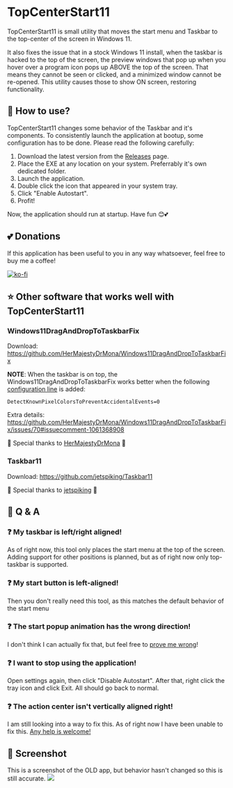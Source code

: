 # TopCenterStart11
TopCenterStart11 is small utility that moves the start menu and Taskbar to the top-center of the screen in Windows 11.

It also fixes the issue that in a stock Windows 11 install, when the taskbar is hacked to the top of the screen, the preview windows that pop up when you hover over a program icon pops up ABOVE the top of the screen. That means they cannot be seen or clicked, and a minimized window cannot be re-opened. This utility causes those to show ON screen, restoring functionality.

## 📃 How to use?
TopCenterStart11 changes some behavior of the Taskbar and it's components. To consistently launch the application at bootup, some configuration has to be done. Please read the following carefully:

1. Download the latest version from the [Releases](https://github.com/Naamloos/TopCenterStart11/releases) page.
2. Place the EXE at any location on your system. Preferrably it's own dedicated folder.
3. Launch the application.
4. Double click the icon that appeared in your system tray.
5. Click "Enable Autostart".
6. Profit!

Now, the application should run at startup. Have fun 😊💕

## 💕 Donations
If this application has been useful to you in any way whatsoever, feel free to buy me a coffee!

[![ko-fi](https://ko-fi.com/img/githubbutton_sm.svg)](https://ko-fi.com/V7V09Q1I)

## ⭐ Other software that works well with TopCenterStart11
### Windows11DragAndDropToTaskbarFix
Download: https://github.com/HerMajestyDrMona/Windows11DragAndDropToTaskbarFix

**NOTE**: When the taskbar is on top, the Windows11DragAndDropToTaskbarFix works better when the following [configuration line](https://github.com/HerMajestyDrMona/Windows11DragAndDropToTaskbarFix/blob/main/CONFIGURATION.md) is added:
```
DetectKnownPixelColorsToPreventAccidentalEvents=0
```
Extra details: https://github.com/HerMajestyDrMona/Windows11DragAndDropToTaskbarFix/issues/70#issuecomment-1061368908

💫 Special thanks to [HerMajestyDrMona](https://github.com/HerMajestyDrMona) 💫

### Taskbar11
Download: https://github.com/jetspiking/Taskbar11

💫 Special thanks to [jetspiking](https://github.com/jetspiking/) 💫

## 💭 Q & A
### ❓ My taskbar is left/right aligned!
As of right now, this tool only places the start menu at the top of the screen. Adding support for other positions is planned, but as of right now only top-taskbar is supported.

### ❓ My start button is left-aligned!
Then you don't really need this tool, as this matches the default behavior of the start menu

### ❓ The start popup animation has the wrong direction!
I don't think I can actually fix that, but feel free to [prove me wrong](https://github.com/Naamloos/TopCenterStart11/pulls)!

### ❓ I want to stop using the application!
Open settings again, then click "Disable Autostart". After that, right click the tray icon and click Exit. All should go back to normal.

### ❓ The action center isn't vertically aligned right!
I am still looking into a way to fix this. As of right now I have been unable to fix this. [Any help is welcome!](https://github.com/Naamloos/TopCenterStart11/pulls)

## 📸 Screenshot
This is a screenshot of the OLD app, but behavior hasn't changed so this is still accurate.
![](https://i.imgur.com/Ud0IKO2.png)

